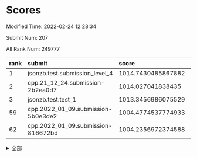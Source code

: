 # Scores

Modified Time: 2022-02-24 12:28:34

Submit Num: 207

All Rank Num: 249777

| rank |               submit               |       score        |       sigma        | pk_num |
| :--- | :--------------------------------- | :----------------- | :----------------- | :----- |
| 1    | jsonzb.test.submission_level_4     | 1014.7430485867882 | 0.8264070280730257 | 4830   |
| 2    | cpp.21_12_24.submission-2b2ea0d7   | 1014.027041838435  | 0.82179328180623   | 4825   |
| 3    | jsonzb.test.test_1                 | 1013.3456986075529 | 0.8031591640339619 | 4824   |
| 59   | cpp.2022_01_09.submission-5b0e3de2 | 1004.4774537774933 | 0.71260641976731   | 4824   |
| 62   | cpp.2022_01_09.submission-816672bd | 1004.2356972374588 | 0.715261378355288  | 4827   |


<details>
<summary>全部</summary>

| rank |                 submit                 |       score        |       sigma        | pk_num |
| :--- | :------------------------------------- | :----------------- | :----------------- | :----- |
| 1    | jsonzb.test.submission_level_4         | 1014.7430485867882 | 0.8264070280730257 | 4830   |
| 2    | cpp.21_12_24.submission-2b2ea0d7       | 1014.027041838435  | 0.82179328180623   | 4825   |
| 3    | jsonzb.test.test_1                     | 1013.3456986075529 | 0.8031591640339619 | 4824   |
| 4    | gobigger.level_3.submission_level_3_25 | 1011.5905076951738 | 0.7664991174123172 | 4821   |
| 5    | gobigger.level_3.submission_level_3_39 | 1011.5425002680325 | 0.78618942120764   | 4826   |
| 6    | gobigger.level_3.submission_level_3_41 | 1011.0709627440281 | 0.7881109249837635 | 4827   |
| 7    | gobigger.level_3.submission_level_3_1  | 1010.9593182525524 | 0.7752933229342547 | 4831   |
| 8    | gobigger.level_3.submission_level_3_15 | 1010.5482592757018 | 0.7712773735368301 | 4828   |
| 9    | gobigger.level_3.submission_level_3_32 | 1010.4933683331777 | 0.7730654339862804 | 4821   |
| 10   | gobigger.level_3.submission_level_3_7  | 1010.4586442536719 | 0.7683001677744252 | 4830   |
| 11   | gobigger.level_3.submission_level_3_42 | 1010.4104254769945 | 0.7620056942921847 | 4829   |
| 12   | gobigger.level_3.submission_level_3_16 | 1010.4028700138996 | 0.7599293021907557 | 4827   |
| 13   | gobigger.level_3.submission_level_3_2  | 1010.381120531847  | 0.770962159698354  | 4824   |
| 14   | gobigger.level_3.submission_level_3_33 | 1010.3717576110929 | 0.754559634831095  | 4824   |
| 15   | gobigger.level_3.submission_level_3_30 | 1010.3513804248914 | 0.7551342480017228 | 4827   |
| 16   | gobigger.level_3.submission_level_3_20 | 1010.3353570741203 | 0.7457957056479522 | 4828   |
| 17   | gobigger.level_3.submission_level_3_23 | 1010.3268742015205 | 0.758792780595054  | 4824   |
| 18   | gobigger.level_3.submission_level_3_37 | 1010.2741015679494 | 0.7701910784319067 | 4826   |
| 19   | gobigger.level_3.submission_level_3_43 | 1010.2725426667845 | 0.7518780388714582 | 4828   |
| 20   | gobigger.level_3.submission_level_3_11 | 1010.2169600349723 | 0.7756899177552944 | 4829   |
| 21   | gobigger.level_3.submission_level_3_26 | 1010.1771483994615 | 0.7767635964282315 | 4825   |
| 22   | gobigger.level_3.submission_level_3_45 | 1010.1473215910771 | 0.7454621053065931 | 4822   |
| 23   | gobigger.level_3.submission_level_3_0  | 1010.1414534494334 | 0.7523142313844521 | 4825   |
| 24   | gobigger.level_3.submission_level_3_35 | 1010.1406222990328 | 0.7694461080636421 | 4834   |
| 25   | gobigger.level_3.submission_level_3_38 | 1010.0087468880859 | 0.7583388574491198 | 4826   |
| 26   | gobigger.level_3.submission_level_3_9  | 1009.997430665641  | 0.7693335228414266 | 4827   |
| 27   | gobigger.level_3.submission_level_3_17 | 1009.906320103474  | 0.7406429662239216 | 4830   |
| 28   | gobigger.level_3.submission_level_3_28 | 1009.8728651404759 | 0.7590725399146361 | 4825   |
| 29   | gobigger.level_3.submission_level_3_3  | 1009.8181156789935 | 0.7757431917616996 | 4829   |
| 30   | gobigger.level_3.submission_level_3_27 | 1009.8081111647748 | 0.7534508851235835 | 4829   |
| 31   | gobigger.level_3.submission_level_3_6  | 1009.720522738652  | 0.7501950345575965 | 4831   |
| 32   | gobigger.level_3.submission_level_3_19 | 1009.7010525399978 | 0.7626160082545345 | 4826   |
| 33   | gobigger.level_3.submission_level_3_36 | 1009.6973319100548 | 0.7455654008804273 | 4827   |
| 34   | gobigger.level_3.submission_level_3_49 | 1009.6852767302586 | 0.7533645824059239 | 4822   |
| 35   | gobigger.level_3.submission_level_3_8  | 1009.6426342926679 | 0.7498336081864129 | 4826   |
| 36   | gobigger.level_3.submission_level_3_21 | 1009.6241786755771 | 0.742274482399396  | 4829   |
| 37   | gobigger.level_3.submission_level_3_10 | 1009.4897285587673 | 0.768284330699324  | 4826   |
| 38   | gobigger.level_3.submission_level_3_14 | 1009.4842438404836 | 0.7607063800738825 | 4826   |
| 39   | gobigger.level_3.submission_level_3_34 | 1009.4777554490179 | 0.7514459081026115 | 4823   |
| 40   | gobigger.level_3.submission_level_3_18 | 1009.4425755954603 | 0.7489262298998801 | 4827   |
| 41   | gobigger.level_3.submission_level_3_13 | 1009.4408200895152 | 0.7399947300870005 | 4828   |
| 42   | gobigger.level_3.submission_level_3_46 | 1009.4035628798955 | 0.7509361743792355 | 4831   |
| 43   | gobigger.level_3.submission_level_3_48 | 1009.3888015143865 | 0.7632233025254983 | 4826   |
| 44   | gobigger.level_3.submission_level_3_40 | 1009.3848741779708 | 0.7435882892861188 | 4829   |
| 45   | gobigger.level_3.submission_level_3_47 | 1009.3277672190104 | 0.77223064994506   | 4829   |
| 46   | gobigger.level_3.submission_level_3_12 | 1009.2176443921294 | 0.766251441732619  | 4827   |
| 47   | gobigger.level_3.submission_level_3_31 | 1009.0025220041723 | 0.7551039606629656 | 4828   |
| 48   | gobigger.level_3.submission_level_3_24 | 1008.9364115250996 | 0.7744906875725661 | 4828   |
| 49   | gobigger.level_3.submission_level_3_22 | 1008.8840047260852 | 0.7515284728757228 | 4826   |
| 50   | gobigger.level_3.submission_level_3_4  | 1008.8692899017633 | 0.7637166098102816 | 4824   |
| 51   | gobigger.level_3.submission_level_3_29 | 1008.8450728526557 | 0.7370605388923104 | 4826   |
| 52   | gobigger.level_3.submission_level_3_5  | 1008.8394107299349 | 0.7411798802887306 | 4825   |
| 53   | gobigger.level_3.submission_level_3_44 | 1007.8967740060654 | 0.7155892401453091 | 4825   |
| 54   | gobigger.level_1.submission_level_1_29 | 1006.059522524352  | 0.7322661085892029 | 4823   |
| 55   | gobigger.level_1.submission_level_1_23 | 1004.9078980843502 | 0.7259907608823782 | 4828   |
| 56   | gobigger.level_1.submission_level_1_16 | 1004.7442315994365 | 0.7156630208029248 | 4826   |
| 57   | gobigger.level_1.submission_level_1_39 | 1004.6176446327031 | 0.7224563553749836 | 4826   |
| 58   | gobigger.level_1.submission_level_1_27 | 1004.5787436928426 | 0.721937106807911  | 4824   |
| 59   | cpp.2022_01_09.submission-5b0e3de2     | 1004.4774537774933 | 0.71260641976731   | 4824   |
| 60   | gobigger.level_1.submission_level_1_34 | 1004.4240430123522 | 0.7079073799840332 | 4822   |
| 61   | gobigger.level_1.submission_level_1_48 | 1004.2567272938059 | 0.7204757925286377 | 4825   |
| 62   | cpp.2022_01_09.submission-816672bd     | 1004.2356972374588 | 0.715261378355288  | 4827   |
| 63   | gobigger.level_1.submission_level_1_28 | 1004.1747531540011 | 0.7109559424778861 | 4826   |
| 64   | gobigger.level_1.submission_level_1_0  | 1004.1116691190007 | 0.712281325017259  | 4825   |
| 65   | gobigger.level_1.submission_level_1_13 | 1004.0941948180276 | 0.7318299234466185 | 4828   |
| 66   | gobigger.level_1.submission_level_1_18 | 1003.9855468652988 | 0.7197609990575512 | 4827   |
| 67   | gobigger.level_1.submission_level_1_14 | 1003.949673132097  | 0.7133964105164944 | 4829   |
| 68   | gobigger.level_1.submission_level_1_12 | 1003.9018248413732 | 0.711328270170471  | 4830   |
| 69   | gobigger.level_1.submission_level_1_11 | 1003.6975387366077 | 0.7210409457644193 | 4827   |
| 70   | gobigger.level_1.submission_level_1_46 | 1003.6719553108845 | 0.7166229738934632 | 4830   |
| 71   | gobigger.level_1.submission_level_1_1  | 1003.6575624174322 | 0.7243146052951281 | 4830   |
| 72   | gobigger.level_1.submission_level_1_32 | 1003.5729572203409 | 0.7268088681653518 | 4819   |
| 73   | gobigger.level_1.submission_level_1_10 | 1003.518601138334  | 0.7063889384747418 | 4829   |
| 74   | gobigger.level_1.submission_level_1_2  | 1003.5088651743959 | 0.7153819857477405 | 4829   |
| 75   | gobigger.level_1.submission_level_1_44 | 1003.3992696659765 | 0.7216382095767963 | 4828   |
| 76   | gobigger.level_1.submission_level_1_31 | 1003.3954556995694 | 0.7180149704132769 | 4821   |
| 77   | gobigger.level_1.submission_level_1_25 | 1003.3567352907143 | 0.7151230208950263 | 4827   |
| 78   | gobigger.level_1.submission_level_1_26 | 1003.2985177155387 | 0.7140247398931421 | 4827   |
| 79   | gobigger.level_1.submission_level_1_17 | 1003.2642311143065 | 0.7146028820166982 | 4824   |
| 80   | gobigger.level_1.submission_level_1_4  | 1003.2357158759455 | 0.7046128464526994 | 4824   |
| 81   | gobigger.level_1.submission_level_1_49 | 1003.114523487358  | 0.7234258378722362 | 4829   |
| 82   | gobigger.level_1.submission_level_1_36 | 1003.0983243429316 | 0.706872891328707  | 4829   |
| 83   | gobigger.level_1.submission_level_1_15 | 1003.0901601405271 | 0.7095573113450512 | 4822   |
| 84   | gobigger.level_1.submission_level_1_45 | 1003.072846403959  | 0.7176714850214996 | 4826   |
| 85   | gobigger.level_1.submission_level_1_35 | 1002.885814668788  | 0.7189027706561658 | 4827   |
| 86   | gobigger.level_1.submission_level_1_3  | 1002.8782030945546 | 0.7106617811519883 | 4829   |
| 87   | gobigger.level_1.submission_level_1_7  | 1002.8737999714422 | 0.7054700433429527 | 4827   |
| 88   | gobigger.level_1.submission_level_1_21 | 1002.8448046369599 | 0.7285986741412286 | 4824   |
| 89   | gobigger.level_1.submission_level_1_6  | 1002.8267268112603 | 0.7175697985059365 | 4822   |
| 90   | gobigger.level_1.submission_level_1_43 | 1002.7930219848749 | 0.720929330954566  | 4826   |
| 91   | gobigger.level_1.submission_level_1_41 | 1002.6961228414134 | 0.7146260446604635 | 4824   |
| 92   | gobigger.level_1.submission_level_1_42 | 1002.6240091673552 | 0.7234356282091943 | 4834   |
| 93   | gobigger.level_1.submission_level_1_8  | 1002.6085729548282 | 0.70870589917262   | 4823   |
| 94   | gobigger.level_1.submission_level_1_38 | 1002.5671096799573 | 0.7113399776431756 | 4827   |
| 95   | gobigger.level_1.submission_level_1_20 | 1002.4727161708901 | 0.7197480338219436 | 4827   |
| 96   | gobigger.level_1.submission_level_1_22 | 1002.4344244453871 | 0.7161884737070178 | 4829   |
| 97   | gobigger.level_1.submission_level_1_33 | 1002.3877101793154 | 0.711574210880665  | 4819   |
| 98   | gobigger.level_1.submission_level_1_47 | 1002.2528400862659 | 0.7165205208775288 | 4823   |
| 99   | gobigger.level_1.submission_level_1_5  | 1002.1084263200122 | 0.7094477482693771 | 4828   |
| 100  | gobigger.level_1.submission_level_1_19 | 1002.102681280842  | 0.7061303193840204 | 4827   |
| 101  | gobigger.level_1.submission_level_1_30 | 1002.0440357369263 | 0.7144510173462437 | 4832   |
| 102  | gobigger.level_1.submission_level_1_37 | 1001.9875135347452 | 0.7154887850077543 | 4822   |
| 103  | gobigger.level_1.submission_level_1_24 | 1001.6793790603625 | 0.7202493838509411 | 4830   |
| 104  | gobigger.level_1.submission_level_1_40 | 1001.6358242337035 | 0.7041786186305173 | 4822   |
| 105  | gobigger.level_1.submission_level_1_9  | 1001.6015031395265 | 0.7095914525802633 | 4827   |
| 106  | gobigger.random.submission_random_39   | 997.5490565954225  | 0.7156112920971018 | 4827   |
| 107  | gobigger.random.submission_random_3    | 997.3927574652486  | 0.7056544646530276 | 4825   |
| 108  | gobigger.random.submission_random_41   | 997.1190159825633  | 0.7073772126233143 | 4827   |
| 109  | gobigger.random.submission_random_6    | 997.0374559351424  | 0.7069180630367757 | 4824   |
| 110  | gobigger.random.submission_random_24   | 996.9117273614621  | 0.7031201083443027 | 4827   |
| 111  | gobigger.random.submission_random_43   | 996.7604425658305  | 0.6944880855203656 | 4826   |
| 112  | gobigger.random.submission_random_30   | 996.6895485275403  | 0.724534877698632  | 4829   |
| 113  | gobigger.random.submission_random_5    | 996.6166805383099  | 0.7042432029165712 | 4820   |
| 114  | gobigger.random.submission_random_42   | 996.5868543070588  | 0.6896772040630602 | 4828   |
| 115  | gobigger.random.submission_random_1    | 996.52037835206    | 0.7120681662774121 | 4828   |
| 116  | gobigger.random.submission_random_12   | 996.4709860970664  | 0.7100977897128083 | 4825   |
| 117  | gobigger.random.submission_random_13   | 996.4425758837552  | 0.7002951258943235 | 4827   |
| 118  | gobigger.random.submission_random_36   | 996.3734603224516  | 0.7134133396551842 | 4830   |
| 119  | gobigger.random.submission_random_37   | 996.340280470737   | 0.7105659531181885 | 4826   |
| 120  | gobigger.random.submission_random_16   | 996.3288313670404  | 0.7046630345366456 | 4825   |
| 121  | gobigger.random.submission_random_20   | 996.3131413025476  | 0.6961660557537513 | 4828   |
| 122  | gobigger.random.submission_random_25   | 996.2655735958364  | 0.7242221626365565 | 4825   |
| 123  | gobigger.random.submission_random_0    | 996.2129766827056  | 0.7076933112563369 | 4832   |
| 124  | gobigger.random.submission_random_49   | 996.1877418641317  | 0.6963248940262011 | 4826   |
| 125  | gobigger.random.submission_random_9    | 996.1674690285446  | 0.7074102178880386 | 4826   |
| 126  | gobigger.random.submission_random_21   | 996.1026561295895  | 0.7083760303461248 | 4827   |
| 127  | gobigger.random.submission_random_35   | 996.0846875881078  | 0.7168343860771934 | 4828   |
| 128  | gobigger.random.submission_random_18   | 996.0542677715947  | 0.6974690155926261 | 4834   |
| 129  | gobigger.random.submission_random_19   | 995.9565914885762  | 0.718597486763781  | 4821   |
| 130  | gobigger.random.submission_random_27   | 995.914500133098   | 0.7101074659168674 | 4823   |
| 131  | gobigger.random.submission_random_4    | 995.9136495377688  | 0.7159958874762306 | 4829   |
| 132  | gobigger.random.submission_random_22   | 995.9125843667015  | 0.7224459740244937 | 4826   |
| 133  | gobigger.random.submission_random_33   | 995.908012569723   | 0.7004395595795617 | 4823   |
| 134  | gobigger.random.submission_random_40   | 995.839316409919   | 0.7085457293340912 | 4831   |
| 135  | gobigger.random.submission_random_10   | 995.8031968301713  | 0.7001002836489991 | 4827   |
| 136  | gobigger.random.submission_random_7    | 995.8003108307918  | 0.7113878700012662 | 4827   |
| 137  | gobigger.random.submission_random_17   | 995.7897290322967  | 0.7085860621858767 | 4827   |
| 138  | gobigger.random.submission_random_44   | 995.7743389721795  | 0.7120857671804635 | 4830   |
| 139  | gobigger.random.submission_random_29   | 995.6604774115214  | 0.713603353571097  | 4824   |
| 140  | gobigger.random.submission_random_14   | 995.6534377041176  | 0.7098680382945367 | 4829   |
| 141  | gobigger.random.submission_random_2    | 995.6312609976019  | 0.7156644814718951 | 4828   |
| 142  | gobigger.random.submission_random_15   | 995.547940624705   | 0.7017399386319741 | 4827   |
| 143  | gobigger.random.submission_random_26   | 995.4881767775971  | 0.7093348956895138 | 4824   |
| 144  | gobigger.random.submission_random_45   | 995.483495970116   | 0.715452156379466  | 4824   |
| 145  | gobigger.random.submission_random_48   | 995.477492727868   | 0.707590624935077  | 4828   |
| 146  | gobigger.random.submission_random_28   | 995.4408902218788  | 0.7103402235238021 | 4824   |
| 147  | gobigger.random.submission_random_32   | 995.4305252680005  | 0.7045989579800083 | 4824   |
| 148  | gobigger.random.submission_random_46   | 995.3193849879705  | 0.7156578970472063 | 4833   |
| 149  | gobigger.random.submission_random_23   | 995.106784747974   | 0.7068032595281537 | 4828   |
| 150  | gobigger.random.submission_random_47   | 994.9798348616503  | 0.7136625236971476 | 4832   |
| 151  | gobigger.random.submission_random_11   | 994.8632064524841  | 0.7343968610219715 | 4830   |
| 152  | gobigger.random.submission_random_38   | 994.7944384093106  | 0.7030248626671939 | 4824   |
| 153  | gobigger.random.submission_random_8    | 994.7849795735003  | 0.7227009402986003 | 4826   |
| 154  | gobigger.level_2.submission_level_2_39 | 994.7455595219446  | 0.726767740941299  | 4826   |
| 155  | gobigger.level_2.submission_level_2_4  | 994.7258015185246  | 0.7183672908199271 | 4827   |
| 156  | gobigger.random.submission_random_34   | 994.3723036093481  | 0.7088481708559958 | 4822   |
| 157  | gobigger.random.submission_random_31   | 993.8026922035335  | 0.7226295958855209 | 4826   |
| 158  | gobigger.level_2.submission_level_2_19 | 993.7118281464138  | 0.7230772570192046 | 4827   |
| 159  | gobigger.level_2.submission_level_2_47 | 993.7058294374292  | 0.7363395515502807 | 4827   |
| 160  | gobigger.level_2.submission_level_2_48 | 993.6578465597227  | 0.7243640285514751 | 4826   |
| 161  | gobigger.level_2.submission_level_2_5  | 993.4901609284228  | 0.7236076104132729 | 4825   |
| 162  | gobigger.level_2.submission_level_2_32 | 993.150996644314   | 0.7323708140027428 | 4825   |
| 163  | gobigger.level_2.submission_level_2_12 | 993.1439026221398  | 0.7242502953429052 | 4826   |
| 164  | gobigger.level_2.submission_level_2_25 | 993.1083122310805  | 0.7403740592714225 | 4820   |
| 165  | gobigger.level_2.submission_level_2_30 | 992.9567673400481  | 0.7429903238376824 | 4831   |
| 166  | gobigger.level_2.submission_level_2_9  | 992.8949506899883  | 0.7443839512136698 | 4827   |
| 167  | gobigger.level_2.submission_level_2_10 | 992.8618778710803  | 0.7483097246447251 | 4826   |
| 168  | gobigger.level_2.submission_level_2_14 | 992.8430020061705  | 0.7428868072624826 | 4824   |
| 169  | gobigger.level_2.submission_level_2_44 | 992.7569798721927  | 0.7241842266647938 | 4822   |
| 170  | gobigger.level_2.submission_level_2_41 | 992.7164992764692  | 0.7472431687866398 | 4827   |
| 171  | gobigger.level_2.submission_level_2_22 | 992.6328162074752  | 0.7315917576387435 | 4824   |
| 172  | gobigger.level_2.submission_level_2_1  | 992.5939443654863  | 0.7417598621152316 | 4828   |
| 173  | gobigger.level_2.submission_level_2_23 | 992.5842834453333  | 0.7414371531256542 | 4827   |
| 174  | gobigger.level_2.submission_level_2_15 | 992.5656721684193  | 0.7574035160385947 | 4827   |
| 175  | gobigger.level_2.submission_level_2_24 | 992.5642042110264  | 0.7262429282303884 | 4831   |
| 176  | gobigger.level_2.submission_level_2_7  | 992.5496839596854  | 0.7520130932282921 | 4824   |
| 177  | gobigger.level_2.submission_level_2_18 | 992.4640917893188  | 0.7333922233210716 | 4828   |
| 178  | gobigger.level_2.submission_level_2_16 | 992.4640528760115  | 0.7515928667660206 | 4828   |
| 179  | gobigger.level_2.submission_level_2_6  | 992.3574029468082  | 0.7496628712285021 | 4828   |
| 180  | gobigger.level_2.submission_level_2_36 | 992.2412079101883  | 0.7565900274457859 | 4824   |
| 181  | gobigger.level_2.submission_level_2_13 | 992.2133345669635  | 0.7498578814251379 | 4828   |
| 182  | gobigger.level_2.submission_level_2_26 | 992.1949558562909  | 0.7451267367452444 | 4823   |
| 183  | gobigger.level_2.submission_level_2_31 | 992.0993414003381  | 0.7427031868109376 | 4829   |
| 184  | gobigger.level_2.submission_level_2_21 | 992.0181150354151  | 0.7549846524160856 | 4829   |
| 185  | gobigger.level_2.submission_level_2_8  | 991.9907076569607  | 0.7503890188872702 | 4830   |
| 186  | gobigger.level_2.submission_level_2_2  | 991.942511075947   | 0.7494470048885996 | 4830   |
| 187  | gobigger.level_2.submission_level_2_33 | 991.7508503896106  | 0.7431449341399203 | 4825   |
| 188  | gobigger.level_2.submission_level_2_11 | 991.7506355570089  | 0.7502836942014833 | 4829   |
| 189  | gobigger.level_2.submission_level_2_17 | 991.7061478249993  | 0.7481690087524558 | 4826   |
| 190  | gobigger.level_2.submission_level_2_28 | 991.5875045348927  | 0.7481752530192954 | 4829   |
| 191  | gobigger.level_2.submission_level_2_49 | 991.5829635740215  | 0.7646503126927179 | 4825   |
| 192  | gobigger.level_2.submission_level_2_35 | 991.5454699175898  | 0.7434375932143978 | 4826   |
| 193  | gobigger.level_2.submission_level_2_20 | 991.3346725243325  | 0.773488815902869  | 4826   |
| 194  | gobigger.level_2.submission_level_2_27 | 991.3112082662623  | 0.7525033931682559 | 4827   |
| 195  | gobigger.level_2.submission_level_2_40 | 991.2010791086443  | 0.7671247840646382 | 4824   |
| 196  | gobigger.level_2.submission_level_2_42 | 991.1522641823444  | 0.7511941626972527 | 4829   |
| 197  | gobigger.level_2.submission_level_2_34 | 991.1522497980054  | 0.7410957322118399 | 4825   |
| 198  | gobigger.level_2.submission_level_2_46 | 991.0502846213762  | 0.7501531907991743 | 4831   |
| 199  | gobigger.level_2.submission_level_2_37 | 990.9970700350327  | 0.7619523757733899 | 4831   |
| 200  | gobigger.level_2.submission_level_2_45 | 990.9103171280648  | 0.7752861438515464 | 4828   |
| 201  | gobigger.level_2.submission_level_2_29 | 990.8406119938122  | 0.7642072873475624 | 4821   |
| 202  | gobigger.level_2.submission_level_2_0  | 990.7933629803072  | 0.7449224123848722 | 4832   |
| 203  | gobigger.level_2.submission_level_2_3  | 990.590921538955   | 0.7571254784956639 | 4827   |
| 204  | gobigger.level_2.submission_level_2_43 | 990.328408054139   | 0.7892470669542603 | 4827   |
| 205  | gobigger.level_2.submission_level_2_38 | 990.0360285362397  | 0.7891087579810501 | 4828   |
| 206  | gobigger.none.submission_none_1        | 977.9334921613233  | 1.3725160972998456 | 4831   |
| 207  | gobigger.none.submission_none_0        | 976.2831979394338  | 1.4350359939761248 | 4827   |

</details>